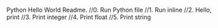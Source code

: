 Python Hello World Readme.
//0. Run Python file
//1. Run inline
//2. Hello, print
//3. Print integer
//4. Print float
//5. Print string


